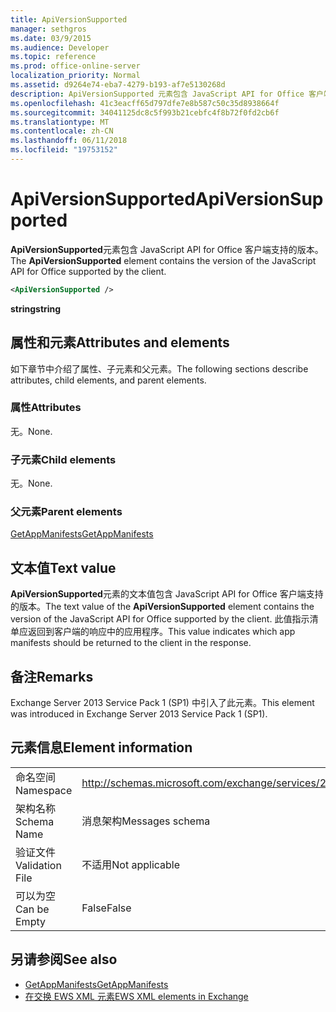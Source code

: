 ```yaml
---
title: ApiVersionSupported
manager: sethgros
ms.date: 03/9/2015
ms.audience: Developer
ms.topic: reference
ms.prod: office-online-server
localization_priority: Normal
ms.assetid: d9264e74-eba7-4279-b193-af7e5130268d
description: ApiVersionSupported 元素包含 JavaScript API for Office 客户端支持的版本。
ms.openlocfilehash: 41c3eacff65d797dfe7e8b587c50c35d8938664f
ms.sourcegitcommit: 34041125dc8c5f993b21cebfc4f8b72f0fd2cb6f
ms.translationtype: MT
ms.contentlocale: zh-CN
ms.lasthandoff: 06/11/2018
ms.locfileid: "19753152"
---
```

# <a name="apiversionsupported"></a><span data-ttu-id="17af7-103">ApiVersionSupported</span><span class="sxs-lookup"><span data-stu-id="17af7-103">ApiVersionSupported</span></span>

<span data-ttu-id="17af7-104">**ApiVersionSupported**元素包含 JavaScript API for Office 客户端支持的版本。</span><span class="sxs-lookup"><span data-stu-id="17af7-104">The **ApiVersionSupported** element contains the version of the JavaScript API for Office supported by the client.</span></span> 
  
```XML
<ApiVersionSupported />
```

 <span data-ttu-id="17af7-105">**string**</span><span class="sxs-lookup"><span data-stu-id="17af7-105">**string**</span></span>
## <a name="attributes-and-elements"></a><span data-ttu-id="17af7-106">属性和元素</span><span class="sxs-lookup"><span data-stu-id="17af7-106">Attributes and elements</span></span>

<span data-ttu-id="17af7-107">如下章节中介绍了属性、子元素和父元素。</span><span class="sxs-lookup"><span data-stu-id="17af7-107">The following sections describe attributes, child elements, and parent elements.</span></span>
  
### <a name="attributes"></a><span data-ttu-id="17af7-108">属性</span><span class="sxs-lookup"><span data-stu-id="17af7-108">Attributes</span></span>

<span data-ttu-id="17af7-109">无。</span><span class="sxs-lookup"><span data-stu-id="17af7-109">None.</span></span>
  
### <a name="child-elements"></a><span data-ttu-id="17af7-110">子元素</span><span class="sxs-lookup"><span data-stu-id="17af7-110">Child elements</span></span>

<span data-ttu-id="17af7-111">无。</span><span class="sxs-lookup"><span data-stu-id="17af7-111">None.</span></span>
  
### <a name="parent-elements"></a><span data-ttu-id="17af7-112">父元素</span><span class="sxs-lookup"><span data-stu-id="17af7-112">Parent elements</span></span>

[<span data-ttu-id="17af7-113">GetAppManifests</span><span class="sxs-lookup"><span data-stu-id="17af7-113">GetAppManifests</span></span>](getappmanifests.md)
  
## <a name="text-value"></a><span data-ttu-id="17af7-114">文本值</span><span class="sxs-lookup"><span data-stu-id="17af7-114">Text value</span></span>

<span data-ttu-id="17af7-115">**ApiVersionSupported**元素的文本值包含 JavaScript API for Office 客户端支持的版本。</span><span class="sxs-lookup"><span data-stu-id="17af7-115">The text value of the **ApiVersionSupported** element contains the version of the JavaScript API for Office supported by the client.</span></span> <span data-ttu-id="17af7-116">此值指示清单应返回到客户端的响应中的应用程序。</span><span class="sxs-lookup"><span data-stu-id="17af7-116">This value indicates which app manifests should be returned to the client in the response.</span></span> 
  
## <a name="remarks"></a><span data-ttu-id="17af7-117">备注</span><span class="sxs-lookup"><span data-stu-id="17af7-117">Remarks</span></span>

<span data-ttu-id="17af7-118">Exchange Server 2013 Service Pack 1 (SP1) 中引入了此元素。</span><span class="sxs-lookup"><span data-stu-id="17af7-118">This element was introduced in Exchange Server 2013 Service Pack 1 (SP1).</span></span>
  
## <a name="element-information"></a><span data-ttu-id="17af7-119">元素信息</span><span class="sxs-lookup"><span data-stu-id="17af7-119">Element information</span></span>

|||
|:-----|:-----|
|<span data-ttu-id="17af7-120">命名空间</span><span class="sxs-lookup"><span data-stu-id="17af7-120">Namespace</span></span>  <br/> | http://schemas.microsoft.com/exchange/services/2006/messages  <br/> |
|<span data-ttu-id="17af7-121">架构名称</span><span class="sxs-lookup"><span data-stu-id="17af7-121">Schema Name</span></span>  <br/> |<span data-ttu-id="17af7-122">消息架构</span><span class="sxs-lookup"><span data-stu-id="17af7-122">Messages schema</span></span>  <br/> |
|<span data-ttu-id="17af7-123">验证文件</span><span class="sxs-lookup"><span data-stu-id="17af7-123">Validation File</span></span>  <br/> |<span data-ttu-id="17af7-124">不适用</span><span class="sxs-lookup"><span data-stu-id="17af7-124">Not applicable</span></span>  <br/> |
|<span data-ttu-id="17af7-125">可以为空</span><span class="sxs-lookup"><span data-stu-id="17af7-125">Can be Empty</span></span>  <br/> |<span data-ttu-id="17af7-126">False</span><span class="sxs-lookup"><span data-stu-id="17af7-126">False</span></span>  <br/> |
   
## <a name="see-also"></a><span data-ttu-id="17af7-127">另请参阅</span><span class="sxs-lookup"><span data-stu-id="17af7-127">See also</span></span>

- [<span data-ttu-id="17af7-128">GetAppManifests</span><span class="sxs-lookup"><span data-stu-id="17af7-128">GetAppManifests</span></span>](getappmanifests.md)
- [<span data-ttu-id="17af7-129">在交换 EWS XML 元素</span><span class="sxs-lookup"><span data-stu-id="17af7-129">EWS XML elements in Exchange</span></span>](ews-xml-elements-in-exchange.md)


